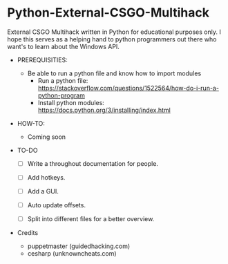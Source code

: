 # Python-External-CSGO-Multihack
External CSGO Multihack written in Python for educational purposes only.
I hope this serves as a helping hand to python programmers out there who want's to learn about the Windows API.

- PREREQUISITIES:
	- Be able to run a python file and know how to import modules
		- Run a python file: https://stackoverflow.com/questions/1522564/how-do-i-run-a-python-program
		- Install python modules: https://docs.python.org/3/installing/index.html
		
- HOW-TO:
	- Coming soon

- TO-DO
	- [ ] Write a throughout documentation for people.
	- [ ] Add hotkeys.
	- [ ] Add a GUI.
	- [ ] Auto update offsets.
	- [ ] Split into different files for a better overview.



- Credits
	- puppetmaster (guidedhacking.com)
	- cesharp (unknowncheats.com)
